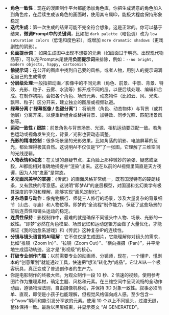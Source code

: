 - **角色一致性**：现在的漫画制作平台都能添加角色库，你把生成满意的角色加入到角色库，在后续生成该角色的画面时，使用其专属ID，能极大程度保持形象稳定
- **迭代生成**：第一次生成的结果可能不完全符合想象。这是正常的。你可以基于结果，**微调Prompt中的关键词**，比如把 `dark palette`（暗色调）改为 `low saturation colors`（低饱和度色彩），或增加 `more dramatic shadows`（更戏剧性的阴影）。
- **负面提示词：** 如果生成图中出现不想要的元素（如画面过于明亮、出现现代物品等），可以在Prompt末尾使用**负面提示词**来排除，例如：`--no bright, modern objects, happy, cartoonish`
- **偷提示词**：在公开的图库中找到自己要的风格，或者人物，用别人的提示词满足自己的生成需求
- **分层级处理**:一般指把动画／影像中的不同元素（角色、前景、中景、背景、特效、光影、粒子、云雾、水流等）拆开成不同的层，以便后续处理、编辑和合成。在制作初期，会把各个角色、场景元素、动态物件（比如云、风、光斑、飘带、粒子）区分开来，建立独立的图层或视频轨道。
- **绿幕分离 (“绿幕抠像 / 色键分离”）**：将前景（角色、动态物体）与背景（或其他层）分离开来，以便重新组合或替换背景、加特效、同步光照、匹配场景风格等。
- **运动一致性 / 跟踪**：前景角色与背景场景、光源、相机运动要匹配一致。若角色运动或视角发生变化，背景／光影也要动态调整。
- **光影的精准控制**：很多场景里的光影效果，比如角落的阴影、电脑屏幕的反光，都处理得极其自然。这说明AI不仅仅是“P”了一张图，它理解了三维空间的光线逻辑。
- **人物表情和动态**：在关键的悬疑节点，主角脸上那种微妙的紧张、疑惑或坚毅，AI都能相对准确地捕捉并“渲染”出来。这在以前的AI视频里简直是天方夜谭，因为人物“鬼畜”是常态。
- **多元画风美学的掌握**：《传武》的画面风格非常统一，既有国漫特有的硬朗线条，又有武侠的写意感。这说明“即梦AI”的底层模型，对国漫和玄幻美学有极其深度的学习和理解，能够实现“画风定制化”。
- **复杂场景与动作**：像鬼物横行、师徒三人修行的场景，涉及大量复杂的背景细节（山峦、寺庙）和人物位移。即梦的“全流程”制作能力，保证了这些场景的前后连贯性和镜头运动的稳定。
- **连贯性保持**：影视制作中，最难的就是确保不同镜头中人物、场景、光影的一致性。“即梦”必然在角色模型、场景记忆和运动逻辑方面做了大量优化，才能保证《我的治愈系游戏》和《传武》这种复杂IP的连续性。
- **分镜与镜头语言的AI理解**：它不仅仅是生成图片，它能理解你对镜头的需求，比如“推镜（Zoom In）”、“拉镜（Zoom Out）”、“横向摇摄（Pan）”，并平滑地生成运动轨迹。这才是“影视级”的核心。
- **打破专业创作门槛**：以前需要专业的动画师、分镜师，现在，一个懂IP、懂剧本的“创意策划”就能通过工具，快速把“想法”转化为“成品”。它让AI从一个极客玩具，真正变成了普通创作者的生产力。
- 你是电影制作的终极大师。为观众制作一段 10 秒、2 倍速的视频。使用参考图片作为推理素材，确定主题、风格和元素。在三维空间中呈现流畅的全动作动画，遵循物理法则，自由摄像机移动，并保持 3D 对象一致性。叙事必须简单、直观，即使是小孩子也能理解，但视觉风格偏向成人感。至少包含一个“wow”瞬间和能引发分享欲的元素。使用 10 个以上不同镜头，过渡无缝，整体保持一致。最后以黑屏结束，并显示英文 “AI GENERATED”。